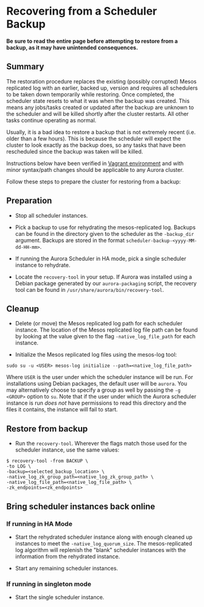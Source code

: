 # Recovering from a Scheduler Backup

**Be sure to read the entire page before attempting to restore from a backup, as it may have
unintended consequences.**

## Summary

The restoration procedure replaces the existing (possibly corrupted) Mesos replicated log with an
earlier, backed up, version and requires all schedulers to be taken down temporarily while
restoring. Once completed, the scheduler state resets to what it was when the backup was created.
This means any jobs/tasks created or updated after the backup are unknown to the scheduler and will
be killed shortly after the cluster restarts. All other tasks continue operating as normal.

Usually, it is a bad idea to restore a backup that is not extremely recent (i.e. older than a few
hours). This is because the scheduler will expect the cluster to look exactly as the backup does,
so any tasks that have been rescheduled since the backup was taken will be killed.

Instructions below have been verified in [Vagrant environment](../../getting-started/vagrant/) and with minor
syntax/path changes should be applicable to any Aurora cluster.

Follow these steps to prepare the cluster for restoring from a backup:

##  Preparation

* Stop all scheduler instances.

* Pick a backup to use for rehydrating the mesos-replicated log. Backups can be found in the
directory given to the scheduler as the `-backup_dir` argument. Backups are stored in the format
`scheduler-backup-<yyyy-MM-dd-HH-mm>`.

* If running the Aurora Scheduler in HA mode, pick a single scheduler instance to rehydrate.

* Locate the `recovery-tool` in your setup. If Aurora was installed using a Debian package
generated by our `aurora-packaging` script, the recovery tool can be found
in `/usr/share/aurora/bin/recovery-tool`.

## Cleanup

* Delete (or move) the Mesos replicated log path for each scheduler instance. The location of the
Mesos replicated log file path can be found by looking at the value given to the flag
`-native_log_file_path` for each instance.

* Initialize the Mesos replicated log files using the mesos-log tool:
```
sudo su -u <USER> mesos-log initialize --path=<native_log_file_path>
```
Where `USER` is the user under which the scheduler instance will be run. For installations using
Debian packages, the default user will be `aurora`. You may alternatively choose to specify
a group as well by passing the `-g <GROUP>` option to `su`.
Note that if the user under which the Aurora scheduler instance is run _does not_ have permissions
to read this directory and the files it contains, the instance will fail to start.

## Restore from backup

* Run the `recovery-tool`. Wherever the flags match those used for the scheduler instance,
use the same values:
```
$ recovery-tool -from BACKUP \
-to LOG \
-backup=<selected_backup_location> \
-native_log_zk_group_path=<native_log_zk_group_path> \
-native_log_file_path=<native_log_file_path> \
-zk_endpoints=<zk_endpoints>
```

## Bring scheduler instances back online

### If running in HA Mode

* Start the rehydrated scheduler instance along with enough cleaned up instances to
meet the `-native_log_quorum_size`. The mesos-replicated log algorithm will replenish
the "blank" scheduler instances with the information from the rehydrated instance.

* Start any remaining scheduler instances.

### If running in singleton mode

* Start the single scheduler instance.


